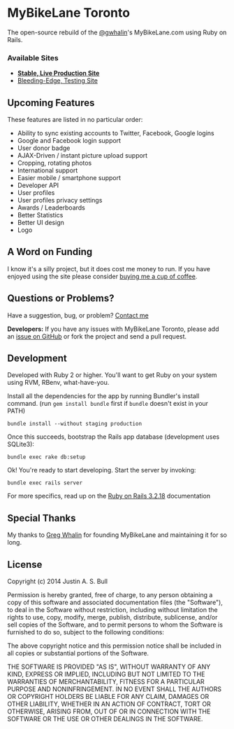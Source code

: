 MyBikeLane Toronto
======================

The open-source rebuild of the [@gwhalin](https://twitter.com/gwhalin)'s MyBikeLane.com using Ruby on Rails.

### Available Sites ####
- **[Stable, Live Production Site](http://www.mybikelane.to/)**
- [Bleeding-Edge, Testing Site](http://staging.mybikelane.to/)


Upcoming Features
----------------------

These features are listed in no particular order:

- Ability to sync existing accounts to Twitter, Facebook, Google logins
- Google and Facebook login support
- User donor badge
- AJAX-Driven / instant picture upload support
- Cropping, rotating photos
- International support
- Easier mobile / smartphone support
- Developer API
- User profiles
- User profiles privacy settings
- Awards / Leaderboards
- Better Statistics
- Better UI design
- Logo


A Word on Funding
----------------------

I know it's a silly project, but it does cost me money to run. If you have enjoyed using the site please consider [buying me a cup of coffee](http://www.mybikelane.to/page/support-mybikelane-toronto).


Questions or Problems?
----------------------

Have a suggestion, bug, or problem? [Contact me](mailto:me@justinbull.ca)

**Developers:** If you have any issues with MyBikeLane Toronto, please add an [issue on GitHub](https://github.com/f3ndot/my-bike-lane/issues) or fork the project and send a pull request.


Development
-----------

Developed with Ruby 2 or higher. You'll want to get Ruby on your system using RVM, RBenv, what-have-you.

Install all the dependencies for the app by running Bundler's install command. (run `gem install bundle` first if `bundle` doesn't exist in your PATH)

```
bundle install --without staging production
```

Once this succeeds, bootstrap the Rails app database (development uses SQLite3):

```
bundle exec rake db:setup
```

Ok! You're ready to start developing. Start the server by invoking:

```
bundle exec rails server
```

For more specifics, read up on the [Ruby on Rails 3.2.18](http://guides.rubyonrails.org/v3.2.18/) documentation

Special Thanks
----------------------

My thanks to [Greg Whalin](https://twitter.com/gwhalin) for founding MyBikeLane and maintaining it for so long.


License
----------------------

Copyright (c) 2014 Justin A. S. Bull

Permission is hereby granted, free of charge, to any person obtaining a copy of
this software and associated documentation files (the "Software"), to deal in
the Software without restriction, including without limitation the rights to
use, copy, modify, merge, publish, distribute, sublicense, and/or sell copies
of the Software, and to permit persons to whom the Software is furnished to do
so, subject to the following conditions:

The above copyright notice and this permission notice shall be included in all
copies or substantial portions of the Software.

THE SOFTWARE IS PROVIDED "AS IS", WITHOUT WARRANTY OF ANY KIND, EXPRESS OR
IMPLIED, INCLUDING BUT NOT LIMITED TO THE WARRANTIES OF MERCHANTABILITY,
FITNESS FOR A PARTICULAR PURPOSE AND NONINFRINGEMENT. IN NO EVENT SHALL THE
AUTHORS OR COPYRIGHT HOLDERS BE LIABLE FOR ANY CLAIM, DAMAGES OR OTHER
LIABILITY, WHETHER IN AN ACTION OF CONTRACT, TORT OR OTHERWISE, ARISING FROM,
OUT OF OR IN CONNECTION WITH THE SOFTWARE OR THE USE OR OTHER DEALINGS IN THE
SOFTWARE.
